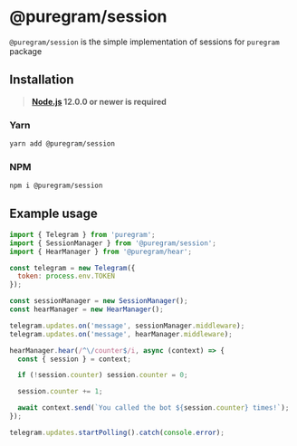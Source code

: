 # @puregram/session

`@puregram/session` is the simple implementation of sessions for `puregram` package

## Installation
> **[Node.js](https://nodejs.org/) 12.0.0 or newer is required**

### Yarn
```bash
yarn add @puregram/session
```

### NPM
```bash
npm i @puregram/session
```

## Example usage
```js
import { Telegram } from 'puregram';
import { SessionManager } from '@puregram/session';
import { HearManager } from '@puregram/hear';

const telegram = new Telegram({
  token: process.env.TOKEN
});

const sessionManager = new SessionManager();
const hearManager = new HearManager();

telegram.updates.on('message', sessionManager.middleware);
telegram.updates.on('message', hearManager.middleware);

hearManager.hear(/^\/counter$/i, async (context) => {
  const { session } = context;

  if (!session.counter) session.counter = 0;

  session.counter += 1;

  await context.send(`You called the bot ${session.counter} times!`);
});

telegram.updates.startPolling().catch(console.error);
```

